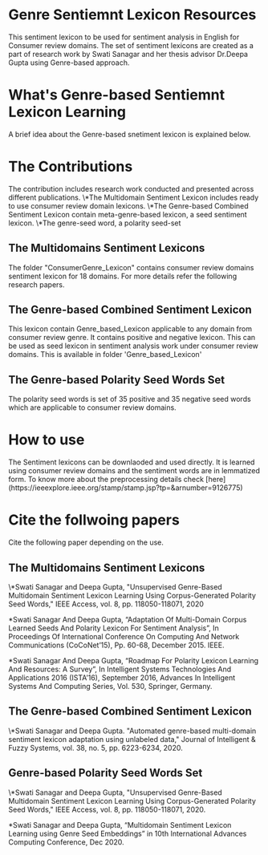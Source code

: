 <h1>Genre Sentiemnt Lexicon Resources</h1>

This sentiment lexicon to be used for sentiment analysis in English for Consumer review domains.
The set of sentiment lexicons are created as a part of research work by Swati Sanagar and her thesis advisor Dr.Deepa Gupta using Genre-based approach.
<h1>What's Genre-based Sentiemnt Lexicon Learning</h1>
A brief idea about the Genre-based snetiment lexicon is explained below.


<h1>The Contributions</h1>
The contribution includes research work conducted and presented across different publications. 
  \*The Multidomain Sentiment Lexicon includes ready to use consumer review domain lexicons.
  \*The Genre-based Combined Sentiment Lexicon contain meta-genre-based lexicon, a seed sentiment lexicon.
  \*The genre-seed word, a polarity seed-set


<h2>The Multidomains Sentiment Lexicons</h2>
The folder "ConsumerGenre_Lexicon" contains consumer review domains sentiment lexicon for 18 domains.
For more details refer the following research papers. 

<h2>The Genre-based Combined Sentiment Lexicon</h2>
This lexicon contain Genre_based_Lexicon applicable to any domain from consumer review genre. It contains positive and negative lexicon. This can be used as seed lexicon in sentiment analysis work under consumer review domains. This is available in folder 'Genre_based_Lexicon'

<h2>The Genre-based Polarity Seed Words Set</h2>
The polarity seed words is set of 35 positive and 35 negative seed words which are applicable to consumer review domains.

<h1>How to use</h1>
The Sentiment lexicons can be downlaoded and used directly. It is learned using consumer review domains and the sentiment words are in lemmatized form. To know more about the preprocessing details check [here](https://ieeexplore.ieee.org/stamp/stamp.jsp?tp=&arnumber=9126775)

<h1>Cite the follwoing papers</h1>
Cite the following paper depending on the use.

<h2>The Multidomains Sentiment Lexicons</h2>
\*Swati Sanagar and Deepa Gupta, "Unsupervised Genre-Based Multidomain Sentiment Lexicon Learning Using Corpus-Generated Polarity Seed Words," IEEE Access, vol. 8, pp. 118050-118071, 2020

\*Swati Sanagar And Deepa Gupta, “Adaptation Of Multi-Domain Corpus Learned Seeds And Polarity Lexicon For Sentiment Analysis”, In Proceedings Of International Conference On Computing And Network Communications (CoCoNet’15), Pp. 60-68, December 2015. IEEE.

\*Swati Sanagar And Deepa Gupta, “Roadmap For Polarity Lexicon Learning And Resources:  A Survey”, In Intelligent Systems Technologies And Applications 2016 (ISTA’16), September 2016, Advances In Intelligent Systems And Computing Series, Vol. 530, Springer, Germany.


<h2>The Genre-based Combined Sentiment Lexicon</h2>
\*Swati Sanagar and Deepa Gupta. "Automated genre-based multi-domain sentiment lexicon adaptation using unlabeled data," Journal of Intelligent & Fuzzy Systems, vol. 38, no. 5, pp. 6223-6234, 2020. 

<h2>Genre-based Polarity Seed Words Set</h2>
\*Swati Sanagar and Deepa Gupta, "Unsupervised Genre-Based Multidomain Sentiment Lexicon Learning Using Corpus-Generated Polarity Seed Words," IEEE Access, vol. 8, pp. 118050-118071, 2020.

\*Swati Sanagar and Deepa Gupta, “Multidomain Sentiment Lexicon Learning using Genre Seed Embeddings” in 10th International Advances Computing Conference, Dec 2020. 
